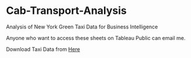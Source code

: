 # Cab-Transport-Analysis
Analysis of New York Green Taxi Data for Business Intelligence

Anyone who want to access these sheets on Tableau Public can email me. 

Download Taxi Data from [Here](https://drive.google.com/open?id=10X2dNWSNuNNW0r7Tma9l56BkksS67dsS)
